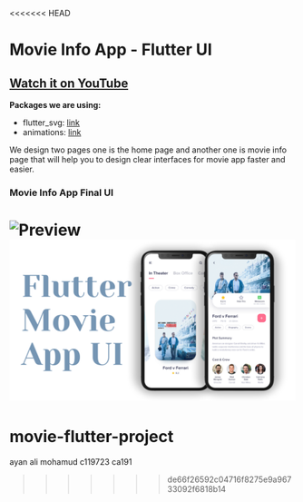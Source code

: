 <<<<<<< HEAD
# Movie Info App - Flutter UI

## [Watch it on YouTube](https://youtu.be/OgSLd2lH1FM)

**Packages we are using:**

- flutter_svg: [link](https://pub.dev/packages/flutter_svg)
- animations: [link](https://pub.dev/packages/animations)

We design two pages one is the home page and another one is movie info page that will help you to design clear interfaces for movie app faster and easier.

### Movie Info App Final UI

![Preview](movie_gif.gif)
![App UI](/ui.png)
=======
# movie-flutter-project
ayan ali mohamud c119723 ca191
>>>>>>> de66f26592c04716f8275e9a96733092f6818b14
